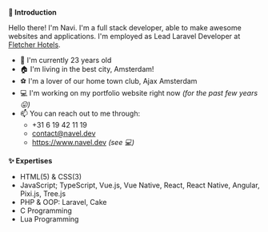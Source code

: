 **👋 Introduction**

Hello there! I'm Navi. I'm a full stack developer, able to make awesome websites and applications. I'm employed as Lead Laravel Developer at [Fletcher Hotels](https://www.fletcher.nl/nl/).

- 🔞 I'm currently 23 years old
- 🏠 I'm living in the best city, Amsterdam!
- ⚽ I'm a lover of our home town club, Ajax Amsterdam
- 💻 I'm working on my portfolio website right now *(for the past few years 😛)*
- 📫 You can reach out to me through:
  - +31 6 19 42 11 19
  - contact@navel.dev
  - https://www.navel.dev *(see 💻)*

**✨ Expertises**

- HTML(5) & CSS(3)
- JavaScript; TypeScript, Vue.js, Vue Native, React, React Native, Angular, Pixi.js, Tree.js
- PHP & OOP: Laravel, Cake
- C Programming
- Lua Programming
